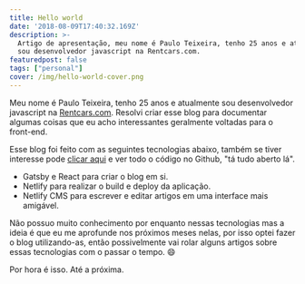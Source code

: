 ```yaml
---
title: Hello world
date: '2018-08-09T17:40:32.169Z'
description: >-
  Artigo de apresentação, meu nome é Paulo Teixeira, tenho 25 anos e atualmente
  sou desenvolvedor javascript na Rentcars.com.
featuredpost: false
tags: ["personal"]
cover: /img/hello-world-cover.png
---
```


Meu nome é Paulo Teixeira, tenho 25 anos e atualmente sou desenvolvedor javascript na [Rentcars.com](http://rentcars.com). Resolvi criar esse blog para documentar algumas coisas que eu acho interessantes geralmente voltadas para o front-end.

Esse blog foi feito com as seguintes tecnologias abaixo, também se tiver interesse pode [clicar aqui](https://github.com/pcesarteixeira/pauloteixeira.dev) e ver todo o código no Github, "tá tudo aberto lá".

- Gatsby e React para criar o blog em si.
- Netlify para realizar o build e deploy da aplicação.
- Netlify CMS para escrever e editar artigos em uma interface mais amigável.

Não possuo muito conhecimento por enquanto nessas tecnologias mas a ideia é que eu me aprofunde nos próximos meses nelas, por isso optei fazer o blog utilizando-as, então possivelmente vai rolar alguns artigos sobre essas tecnologias com o passar o tempo. 😄

Por hora é isso. Até a próxima.
